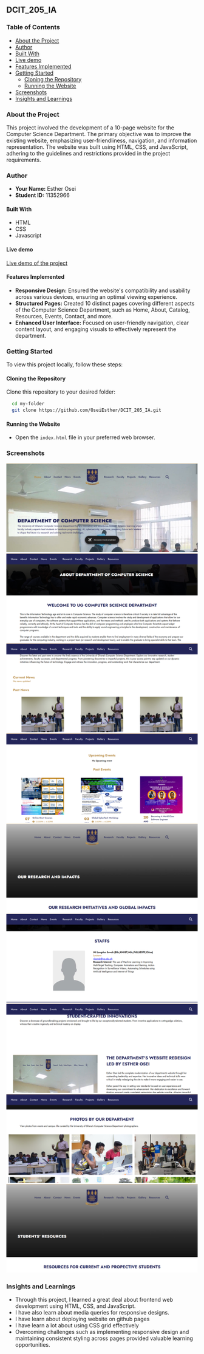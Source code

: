 ## DCIT_205_IA

### Table of Contents

- [About the Project](#about-the-project)
- [Author](#author)
- [Built With](#built-with)
- [Live demo](#live-demo)
- [Features Implemented](#features-implemented)
- [Getting Started](#getting-started)
  - [Cloning the Repository](#cloning-the-repository)
  - [Running the Website](#running-the-website)
- [Screenshots](#screenshots)
- [Insights and Learnings](#insights-and-learnings)

### About the Project

This project involved the development of a 10-page website for the Computer Science Department. The primary objective was to improve the existing website, emphasizing user-friendliness, navigation, and information representation. The website was built using HTML, CSS, and JavaScript, adhering to the guidelines and restrictions provided in the project requirements.

### Author

- **Your Name:** Esther Osei
- **Student ID:** 11352966

#### Built With

- HTML
- CSS
- Javascript

#### Live demo

[Live demo of the project](https://oseiesther.github.io/DCIT_205_IA/)

#### Features Implemented

- **Responsive Design:** Ensured the website's compatibility and usability across various devices, ensuring an optimal viewing experience.
- **Structured Pages:** Created 10 distinct pages covering different aspects of the Computer Science Department, such as Home, About, Catalog, Resources, Events, Contact, and more.
- **Enhanced User Interface:** Focused on user-friendly navigation, clear content layout, and engaging visuals to effectively represent the department.

### Getting Started

To view this project locally, follow these steps:

#### Cloning the Repository

Clone this repository to your desired folder:

```sh
  cd my-folder
  git clone https://github.com/OseiEsther/DCIT_205_IA.git
```

#### Running the Website

- Open the `index.html` file in your preferred web browser.

### Screenshots

![Home Page](./assets/screenshots/home.png)
![About Page](./assets/screenshots/about.png)
![News Page](./assets/screenshots/news.png)
![Events Page](./assets/screenshots/evets.png)
![Research Page](./assets/screenshots/research.png)
![Faculty Staff Page](./assets/screenshots/staff.png)
![Sudents' project Page](./assets/screenshots/projcts.png)
![Gallery Page](./assets/screenshots/glly.png)
![Resources Page](./assets/screenshots/rsc.png)

### Insights and Learnings

- Through this project, I learned a great deal about frontend web development using HTML, CSS, and JavaScript.
- I have also learn about media queries for responsive designs.
- I have learn about deploying website on github pages
- I have learn a lot about using CSS grid effectively
- Overcoming challenges such as implementing responsive design and maintaining consistent styling across pages provided valuable learning opportunities.
